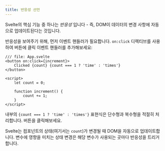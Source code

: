 ```yaml
---
title: 반응성 선언
---
```


Svelte의 핵심 기능 중 하나는 _반응성_ 입니다 - 즉, DOM이 데이터의 변경 사항에 자동으로 업데이트된다는 것입니다.

반응성을 보여주기 위해, 먼저 이벤트 핸들러가 필요합니다. `on:click` 디렉티브를 사용하여 버튼에 클릭 이벤트 핸들러를 추가해보세요:

```svelte
/// file: App.svelte
<button on:click={increment}>
	Clicked {count} {count === 1 ? 'time' : 'times'}
</button>

<script>
	let count = 0;

	function increment() {
		count += 1;
	}
</script>
```

내부의 `{count === 1 ? 'time' : 'times'}` 표현식은 단수형과 복수형을 적절히 처리합니다. 버튼을 클릭해보세요.

Svelte는 컴포넌트의 상태(여기서는 `count`)가 변경될 때 DOM을 자동으로 업데이트합니다. 변수에 영향을 미치는 상태 변경은 해당 변수가 사용되는 곳마다 반응성을 트리거합니다.
